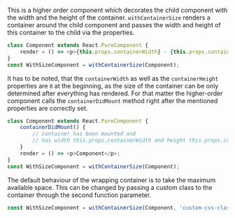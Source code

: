 This is a higher order component which decorates the child component with the width and the height
of the container. `withContainerSize` renders a container around the child component and passes the
width and height of this container to the child via the properties.

```javascript static
class Component extends React.PureComponent {
    render = () => <p>{this.props.containerWidth} - {this.props.containerHeight}</p>;
}
const WithSizeComponent = withContainerSize(Component);
```

It has to be noted, that the `containerWidth` as well as the `containerHeight` properties are `0`
at the beginning, as the size of the container can be only determined after everything has rendered.
For that matter the higher-order component calls the `containerDidMount` method right after the mentioned
properties are correctly set.

```javascript static
class Component extends React.PureComponent {
    containerDidMount() {
        // container has been mounted and
        // has width this.props.containerWidth and height this.props.containerHeight
    }    
    render = () => <p>Component</p>;
}
const WithSizeComponent = withContainerSize(Component);
```

The default behaviour of the wrapping container is to take the maximum available space.
This can be changed by passing a custom class to the container through the second function parameter.

```javascript static
const WithSizeComponent = withContainerSize(Component, 'custom-css-class');
```
